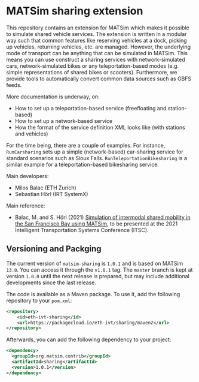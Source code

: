 # MATSim sharing extension

This repository contains an extension for MATSim which makes it possible to simulate shared vehicle services. The extension is written in a modular way such that common features like reserving vehicles at a dock, picking up vehicles, returning vehicles, etc. are managed. However, the underlying mode of transport can be anything that can be simulated in MATSim. This means you can use construct a sharing services with network-simulated cars, network-simulated bikes or any teleportation-based modes (e.g. simple representations of shared bikes or scooters). Furthermore, we provide tools to automatically convert common data sources such as GBFS feeds.

More documentation is underway, on:
- How to set up a teleportation-based service (freefloating and station-based)
- How to set up a network-based service
- How the format of the service definition XML looks like (with stations and vehicles)

For the time being, there are a couple of examples. For instance, `RunCarsharing` sets up a simple (network-based) car-sharing service for standard scenarios such as Sioux Falls. `RunTeleportationBikesharing` is a similar example for a teleportation-based bikesharing service.

Main developers:
- Milos Balac (ETH Zurich)
- Sebastian Hörl (IRT SystemX)

Main reference:
- Balac, M. and S. Hörl (2021) [Simulation of intermodal shared mobility in the San Francisco Bay using MATSim](https://www.researchgate.net/publication/351069421_Simulation_of_intermodal_shared_mobility_in_the_San_Francisco_Bay_using_MATSim), to be presented at the 2021 Intelligent Transportation Systems Conference (ITSC).

## Versioning and Packging


The current version of `matsim-sharing` is `1.0.1` and is based on MATSim `13.0`. You can access it through the `v1.0.1` tag. The
`master` branch is kept at version `1.0.0` until the next release is prepared,
but may include additional developments since the last release.

The code is available as a Maven package. To use it, add the following repository
to your `pom.xml`:

```xml
<repository>
    <id>eth-ivt-sharing</id>
    <url>https://packagecloud.io/eth-ivt/sharing/maven2</url>
</repository>
```

Afterwards, you can add the following dependency to your project:

```xml
<dependency>
  <groupId>org.matsim.contrib</groupId>
  <artifactId>sharing</artifactId>
  <version>1.0.1</version>
</dependency>
```

